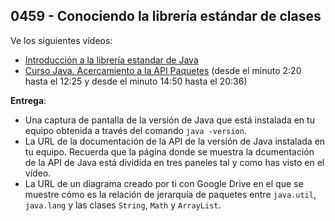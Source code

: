 ## 0459 - Conociendo la librería estándar de clases

Ve los siguientes vídeos:
- [Introducción a la librería estandar de Java](https://www.youtube.com/watch?v=qP7MW41TQKo)
- [Curso Java. Acercamiento a la API Paquetes](https://www.youtube.com/watch?v=0M6qHYdlqpc) (desde el minuto 2:20 hasta el 12:25 y desde el minuto 14:50 hasta el 20:36)

__Entrega__:

* Una captura de pantalla de la versión de Java que está instalada en tu equipo obtenida a través del comando `java -version`.
* La URL de la documentación de la API de la versión de Java instalada en tu equipo. Recuerda que la página donde se muestra la dcumentación de la API de Java está dividida en tres paneles tal y como has visto en el vídeo.
* La URL de un diagrama creado por ti con Google Drive en el que se muestre cómo es la relación de jerarquía de paquetes entre `java.util`, `java.lang` y las clases `String`, `Math` y `ArrayList`.
